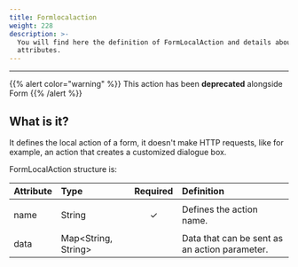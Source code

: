 ```yaml
---
title: Formlocalaction
weight: 228
description: >-
  You will find here the definition of FormLocalAction and details about its
  attributes.
---
```


---

{{% alert color="warning" %}}
This action has been **deprecated** alongside Form
{{% /alert %}}

## What is it? 

It defines the local action of a form, it doesn't make HTTP requests, like for example, an action that creates a customized dialogue box. 

FormLocalAction structure is: 

<table>
  <thead>
    <tr>
      <th style="text-align:left">Attribute</th>
      <th style="text-align:left">Type</th>
      <th style="text-align:center">Required</th>
      <th style="text-align:left">Definition</th>
    </tr>
  </thead>
  <tbody>
    <tr>
      <td style="text-align:left">
        <p></p>
        <p>name</p>
      </td>
      <td style="text-align:left">String</td>
      <td style="text-align:center">&#x2713;</td>
      <td style="text-align:left">Defines the action name.</td>
    </tr>
    <tr>
      <td style="text-align:left">data</td>
      <td style="text-align:left">Map&lt;String, String&gt;</td>
      <td style="text-align:center"></td>
      <td style="text-align:left">Data that can be sent as an action parameter.</td>
    </tr>
  </tbody>
</table>
